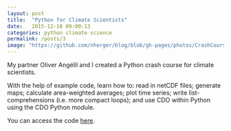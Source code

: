 ```yaml
---
layout: post
title:  "Python for Climate Scientists"
date:   2015-12-18 09:00:13
categories: python climate science
permalink: /posts/3
image: "https://github.com/nherger/blog/blob/gh-pages/photos/CrashCourse_banner.jpg?raw=true"
---
```


My partner Oliver Angélil and I created a Python crash course for climate scientists.

<!--more-->

With the help of example code, learn how to: read in netCDF files; generate maps; calculate area-weighted averages; plot time series; write list-comprehensions (i.e. more compact loops); and use CDO within Python using the CDO Python module.

You can access the code <a href="http://snoek.ddns.net/~oliver/mysite/python-crash-course.html" target="_blank">here</a>.
